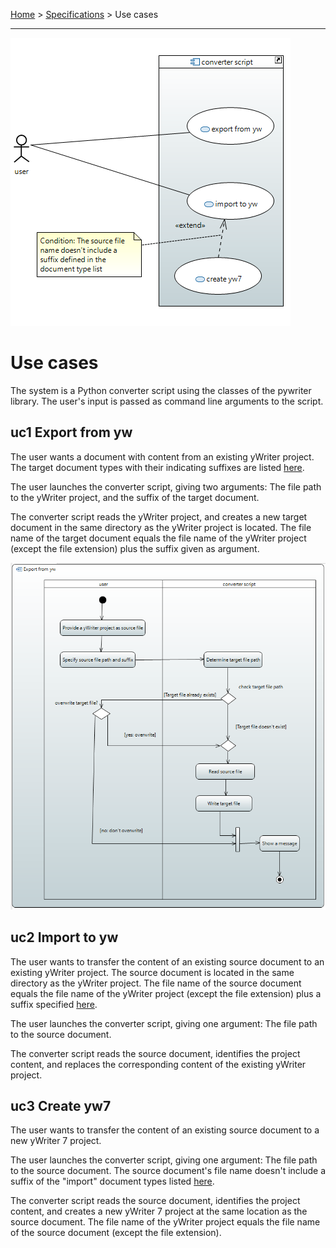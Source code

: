 [Home](../../index) > [Specifications](index) > Use cases

---

![Use case diagram](img/uc.png)

# Use cases

The system is a Python converter script using the classes of the pywriter library. 
The user's input is passed as command line arguments to the script. 

## uc1 Export from yw

The user wants a document with content from an existing yWriter project. The target document types with their indicating suffixes are listed [here](types). 

The user launches the converter script, giving two arguments: The file path to the yWriter project, and the suffix of the target document.

The converter script reads the yWriter project, and creates a new target document in the same directory as the yWriter project is located. The file name of the target document equals the file name of the yWriter project (except the file extension) plus the suffix given as argument.

![uc1 activity diagram](img/uc1_activity1.png)


## uc2 Import to yw

The user wants to transfer the content of an existing source document to an existing yWriter project. The source document is located in the same directory as the yWriter project. The file name of the source document equals the file name of the yWriter project (except the file extension) plus a suffix specified [here](types). 

The user launches the converter script, giving one argument: The file path to the source document.

The converter script reads the source document, identifies the project content, and replaces the corresponding content of the existing yWriter project.

## uc3 Create yw7

The user wants to transfer the content of an existing source document to a new yWriter 7 project. 

The user launches the converter script, giving one argument: The file path to the source document. The source document's file name doesn't include a suffix of the "import" document types listed [here](types).

The converter script reads the source document, identifies the project content, and creates a new yWriter 7 project at the same location as the source document. The file name of the yWriter project equals the file name of the source document (except the file extension). 


